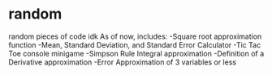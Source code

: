 # random
random pieces of code idk
As of now, includes: 
-Square root approximation function
-Mean, Standard Deviation, and Standard Error Calculator
-Tic Tac Toe console minigame
-Simpson Rule Integral approximation
-Definition of a Derivative approximation
-Error Approximation of 3 variables or less

